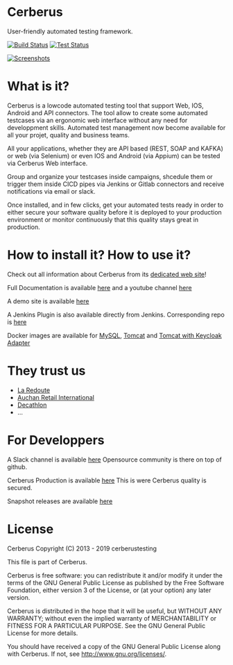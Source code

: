 # Cerberus 

User-friendly automated testing framework.

[![Build Status](https://travis-ci.org/cerberustesting/cerberus-source.svg?branch=master)](//travis-ci.org/cerberustesting/cerberus-source)
[![Test Status](https://prod.cerberus-testing.org/ResultCIV003?campaign=Cerberus_campaign&outputformat=svg&t=180131)](https://prod.cerberus-testing.org/)

[![Screenshots](https://raw.githubusercontent.com/cerberustesting/cerberus-source/master/docs/screenshots/CerberusGitHub.gif)](https://cerberus-testing.com/)

# What is it?

Cerberus is a lowcode automated testing tool that support Web, IOS, Android and API connectors.
The tool allow to create some automated testcases via an ergonomic web interface without any need for developpment skills. Automated test management now become available for all your projet, quality and business teams.

All your applications, whether they are API based (REST, SOAP and KAFKA) or web (via Selenium) or even IOS and Android (via Appium) can be tested via Cerberus Web interface.

Group and organize your testcases inside campaigns, shcedule them or trigger them inside CICD pipes via Jenkins or Gitlab connectors and receive notifications via email or slack.

Once installed, and in few clicks, get your automated tests ready in order to either secure your software quality before it is deployed to your production environment or monitor continuously that this quality stays great in production. 

# How to install it? How to use it?

Check out all information about Cerberus from its [dedicated web site](http://www.cerberus-testing.org/)!

Full Documentation is available [here](https://cerberustesting.github.io/documentation_en.html) and a youtube channel [here](https://www.youtube.com/channel/UCkG4csTjR0V5gl77BHhldBQ)

A demo site is available [here](http://demo.cerberus-testing.org)

A Jenkins Plugin is also available directly from Jenkins. Corresponding repo is [here](https://github.com/jenkinsci/cerberus-testing-plugin)

Docker images are available for [MySQL](https://hub.docker.com/r/cerberustesting/cerberus-db-mysql/), [Tomcat](https://hub.docker.com/r/cerberustesting/cerberus-as-tomcat/) and [Tomcat with Keycloak Adapter](https://hub.docker.com/r/cerberustesting/cerberus-as-tomcat-keycloak/) 

# They trust us

* [La Redoute](https://www.laredoute.fr)
* [Auchan Retail International](https://www.auchan-retail.com/)
* [Decathlon](https://www.decathlon.fr/)
* ...


# For Developpers

A Slack channel is available [here](https://cerberustesting.slack.com) Opensource community is there on top of github.

Cerberus Production is available [here](http://prod.cerberus-testing.org) This is were Cerberus quality is secured. 

Snapshot releases are available [here](http://vm.cerberus-testing.org/delivery/)

# License

Cerberus Copyright (C) 2013 - 2019 cerberustesting

This file is part of Cerberus.

Cerberus is free software: you can redistribute it and/or modify
it under the terms of the GNU General Public License as published by
the Free Software Foundation, either version 3 of the License, or
(at your option) any later version.

Cerberus is distributed in the hope that it will be useful,
but WITHOUT ANY WARRANTY; without even the implied warranty of
MERCHANTABILITY or FITNESS FOR A PARTICULAR PURPOSE.  See the
GNU General Public License for more details.

You should have received a copy of the GNU General Public License
along with Cerberus.  If not, see <http://www.gnu.org/licenses/>.
